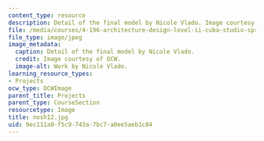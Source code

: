 ```yaml
---
content_type: resource
description: Detail of the final model by Nicole Vlado. Image courtesy of OCW.
file: /media/courses/4-196-architecture-design-level-ii-cuba-studio-spring-2004/9ec111a0f5c9743a7bc7a0ee5aeb1c84_nosh12.jpg
file_type: image/jpeg
image_metadata:
  caption: Detail of the final model by Nicole Vlado.
  credit: Image courtesy of OCW.
  image-alt: Work by Nicole Vlado.
learning_resource_types:
- Projects
ocw_type: OCWImage
parent_title: Projects
parent_type: CourseSection
resourcetype: Image
title: nosh12.jpg
uid: 9ec111a0-f5c9-743a-7bc7-a0ee5aeb1c84
---
```

